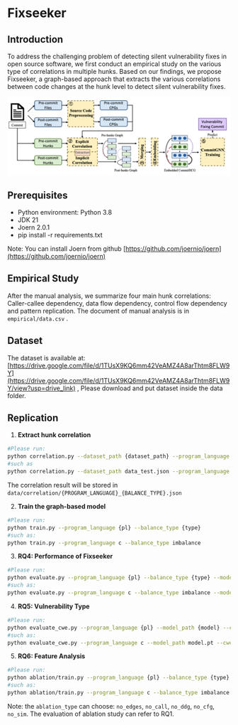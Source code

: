 # Fixseeker

## Introduction

To address the challenging problem of detecting silent vulnerability fixes in open source software, we first conduct an empirical study on the various type of correlations in multiple hunks. Based on our findings, we propose Fixseeker, a graph-based approach that extracts the various correlations between code changes at the hunk level to detect silent vulnerability fixes. 

![pic](overview.png)

## **Prerequisites**

- Python environment: Python 3.8
- JDK 21
- Joern 2.0.1
- pip install -r requirements.txt

Note: You can install Joern from github  [https://github.com/joernio/joern](https://github.com/joernio/joern)

## Empirical Study

After the manual analysis, we summarize four main hunk correlations: Caller-callee dependency, data flow dependency, control flow dependency and pattern replication. The document of manual analysis is in `empirical/data.csv` .

## Dataset

The dataset is available at: [https://drive.google.com/file/d/1TUsX9KQ6mm42VeAMZ4A8arThtm8FLW9Y](https://drive.google.com/file/d/1TUsX9KQ6mm42VeAMZ4A8arThtm8FLW9Y/view?usp=drive_link) , Please download and put dataset inside the data folder.

## Replication

1. **Extract hunk correlation**

```bash
#Please run:
python correlation.py --dataset_path {dataset_path} --program_language {pl} --balance_type {type}
#such as
python correlation.py --dataset_path data_test.json --program_language c --balance_type  imbalance
```

The correlation result will be stored in `data/correlation/{PROGRAM_LANGUAGE}_{BALANCE_TYPE}.json`

2. **Train the graph-based model**

```bash
#Please run:
python train.py --program_language {pl} --balance_type {type}
#such as:
python train.py --program_language c --balance_type imbalance
```

3. **RQ4: Performance of Fixseeker**

```bash
#Please run:
python evaluate.py --program_language {pl} --balance_type {type} --model_path {model} --data_path {data_path}
#such as:
python evaluate.py --program_language c --balance_type imbalance --model_path model.pt --data_path c_imbalance_test.pt
```

4. **RQ5: Vulnerability Type**

```bash
#Please run:
python evaluate_cwe.py --program_language {pl} --model_path {model} --cwe {cwe_number}
#such as:
python evaluate_cwe.py --program_language c --model_path model.pt --cwe 125
```

5. **RQ6: Feature Analysis**

```bash
#Please run:
python ablation/train.py --program_language {pl} --balance_type {type} --ablation_type {no_edges}
#such as:
python ablation/train.py --program_language c --balance_type imbalance --ablation_type no_edges
```

Note: the `ablation_type` can choose: `no_edges`, `no_call`, `no_ddg`, `no_cfg`, `no_sim`. The evaluation of ablation study can refer to RQ1.